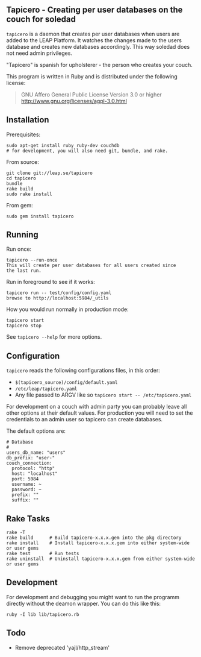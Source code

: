 Tapicero - Creating per user databases on the couch for soledad
------------------------------------------------------------

``tapicero`` is a daemon that creates per user databases when users are added to the LEAP Platform. It watches the changes made to the users database and creates new databases accordingly. This way soledad does not need admin privileges.

"Tapicero" is spanish for upholsterer - the person who creates your couch.

This program is written in Ruby and is distributed under the following license:

> GNU Affero General Public License
> Version 3.0 or higher
> http://www.gnu.org/licenses/agpl-3.0.html

Installation
---------------------

Prerequisites:

    sudo apt-get install ruby ruby-dev couchdb
    # for development, you will also need git, bundle, and rake.

From source:

    git clone git://leap.se/tapicero
    cd tapicero
    bundle
    rake build
    sudo rake install

From gem:

    sudo gem install tapicero

Running
--------------------

Run once:

    tapicero --run-once
    This will create per user databases for all users created since
    the last run.

Run in foreground to see if it works:

    tapicero run -- test/config/config.yaml
    browse to http://localhost:5984/_utils

How you would run normally in production mode:

    tapicero start
    tapicero stop

See ``tapicero --help`` for more options.


Configuration
---------------------

``tapicero`` reads the following configurations files, in this order:

* ``$(tapicero_source)/config/default.yaml``
* ``/etc/leap/tapicero.yaml``
* Any file passed to ARGV like so ``tapicero start -- /etc/tapicero.yaml``

For development on a couch with admin party you can probably leave all other options at their default values. For production you will need to set the credentials to an admin user so tapicero can create databases.

The default options are:

    # Database
    #
    users_db_name: "users"
    db_prefix: "user-"
    couch_connection:
      protocol: "http"
      host: "localhost"
      port: 5984
      username: ~
      password: ~
      prefix: ""
      suffix: ""

Rake Tasks
----------------------------

    rake -T
    rake build      # Build tapicero-x.x.x.gem into the pkg directory
    rake install    # Install tapicero-x.x.x.gem into either system-wide or user gems
    rake test       # Run tests
    rake uninstall  # Uninstall tapicero-x.x.x.gem from either system-wide or user gems

Development
--------------------

For development and debugging you might want to run the programm directly without
the deamon wrapper. You can do this like this:

    ruby -I lib lib/tapicero.rb


Todo
----------------------------

* Remove deprecated 'yajl/http_stream'
